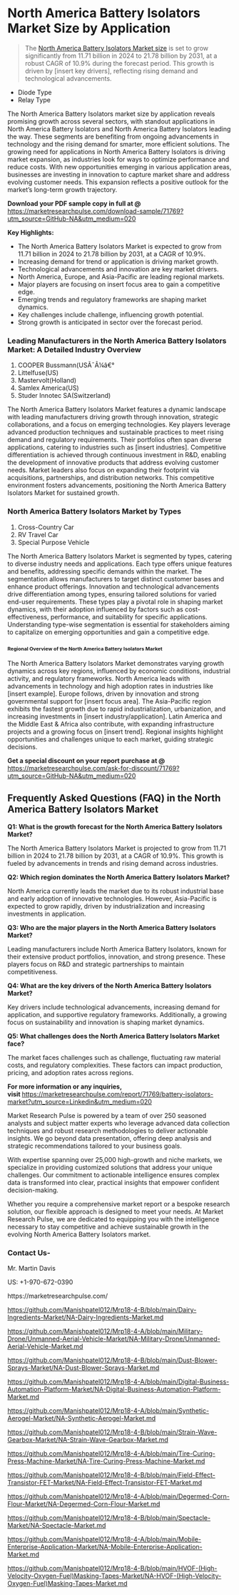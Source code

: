 <h1>North America Battery Isolators Market&nbsp;Size by Application</h1><blockquote><p>The <a href="https://marketresearchpulse.com/download-sample/71769?utm_source=GitHub-NA&amp;utm_medium=020">North America Battery Isolators Market size</a> is set to grow significantly from 11.71 billion in 2024 to 21.78 billion by 2031, at a robust CAGR of 10.9% during the forecast period. This growth is driven by [insert key drivers], reflecting rising demand and technological advancements.</p></blockquote><ul><li>Diode Type<li> Relay Type</li></ul><p>The North America Battery Isolators market size by application reveals promising growth across several sectors, with standout applications in North America Battery Isolators and North America Battery Isolators leading the way. These segments are benefiting from ongoing advancements in technology and the rising demand for smarter, more efficient solutions. The growing need for applications in North America Battery Isolators is driving market expansion, as industries look for ways to optimize performance and reduce costs. With new opportunities emerging in various application areas, businesses are investing in innovation to capture market share and address evolving customer needs. This expansion reflects a positive outlook for the market’s long-term growth trajectory.</p><p><strong>Download your PDF sample copy in full at @ </strong><a href="https://marketresearchpulse.com/download-sample/71769?utm_source=GitHub-NA&amp;utm_medium=020">https://marketresearchpulse.com/download-sample/71769?utm_source=GitHub-NA&amp;utm_medium=020</a></p><p><strong>Key Highlights: </strong></p><ul><li>The North America Battery Isolators Market is expected to grow from 11.71 billion in 2024 to 21.78 billion by 2031, at a CAGR of 10.9%.</li><li>Increasing demand for trend or application is driving market growth.</li><li>Technological advancements and innovation are key market drivers.</li><li>North America, Europe, and Asia-Pacific are leading regional markets.</li><li>Major players are focusing on insert focus area to gain a competitive edge.</li><li>Emerging trends and regulatory frameworks are shaping market dynamics.</li><li>Key challenges include challenge, influencing growth potential.</li><li>Strong growth is anticipated in sector over the forecast period.</li></ul><h3>Leading Manufacturers in the North America Battery Isolators Market: A Detailed Industry Overview</h3><ol><li>COOPER Bussmann(USÃ¯Â¼â€°</li><li>Littelfuse(US)</li><li>Mastervolt(Holland)</li><li>Samlex America(US)</li><li>Studer Innotec SA(Switzerland)</li></ol><div class="flex max-w-full flex-col flex-grow"><div class="min-h-8 text-message flex w-full flex-col items-end gap-2 whitespace-normal break-words [.text-message+&amp;]:mt-5" dir="auto" data-message-author-role="assistant" data-message-id="fd8432e4-4910-450d-b182-61b7bfb0a01f" data-message-model-slug="gpt-4o"><div class="flex w-full flex-col gap-1 empty:hidden first:pt-[3px]"><div class="markdown prose w-full break-words dark:prose-invert light"><p>The North America Battery Isolators Market features a dynamic landscape with leading manufacturers driving growth through innovation, strategic collaborations, and a focus on emerging technologies. Key players leverage advanced production techniques and sustainable practices to meet rising demand and regulatory requirements. Their portfolios often span diverse applications, catering to industries such as [insert industries]. Competitive differentiation is achieved through continuous investment in R&amp;D, enabling the development of innovative products that address evolving customer needs. Market leaders also focus on expanding their footprint via acquisitions, partnerships, and distribution networks. This competitive environment fosters advancements, positioning the North America Battery Isolators Market for sustained growth.</p></div></div></div></div><h3>North America Battery Isolators Market by Types</h3><ol><li>Cross-Country Car<li> RV Travel Car<li> Special Purpose Vehicle</li></ol><div class="flex max-w-full flex-col flex-grow"><div class="min-h-8 text-message flex w-full flex-col items-end gap-2 whitespace-normal break-words [.text-message+&amp;]:mt-5" dir="auto" data-message-author-role="assistant" data-message-id="084470be-0bb7-4664-bddf-5156b4f41249" data-message-model-slug="gpt-4o-mini"><div class="flex w-full flex-col gap-1 empty:hidden first:pt-[3px]"><div class="markdown prose w-full break-words dark:prose-invert light"><p>The North America Battery Isolators Market is segmented by types, catering to diverse industry needs and applications. Each type offers unique features and benefits, addressing specific demands within the market. The segmentation allows manufacturers to target distinct customer bases and enhance product offerings. Innovation and technological advancements drive differentiation among types, ensuring tailored solutions for varied end-user requirements. These types play a pivotal role in shaping market dynamics, with their adoption influenced by factors such as cost-effectiveness, performance, and suitability for specific applications. Understanding type-wise segmentation is essential for stakeholders aiming to capitalize on emerging opportunities and gain a competitive edge.</p></div></div></div></div><h3><span style="font-size: 11px;">Regional Overview of the North America Battery Isolators Market</span></h3><div class="flex max-w-full flex-col flex-grow"><div class="min-h-8 text-message flex w-full flex-col items-end gap-2 whitespace-normal break-words [.text-message+&amp;]:mt-5" dir="auto" data-message-author-role="assistant" data-message-id="e9038762-ce64-4e30-91c9-9bd413514231" data-message-model-slug="gpt-4o-mini"><div class="flex w-full flex-col gap-1 empty:hidden first:pt-[3px]"><div class="markdown prose w-full break-words dark:prose-invert light"><p>The North America Battery Isolators Market demonstrates varying growth dynamics across key regions, influenced by economic conditions, industrial activity, and regulatory frameworks. North America leads with advancements in technology and high adoption rates in industries like [insert example]. Europe follows, driven by innovation and strong governmental support for [insert focus area]. The Asia-Pacific region exhibits the fastest growth due to rapid industrialization, urbanization, and increasing investments in [insert industry/application]. Latin America and the Middle East &amp; Africa also contribute, with expanding infrastructure projects and a growing focus on [insert trend]. Regional insights highlight opportunities and challenges unique to each market, guiding strategic decisions.</p></div></div></div></div><p><strong>Get a special discount on your report purchase at @ </strong><a href="https://marketresearchpulse.com/ask-for-discount/71769?utm_source=GitHub-NA&amp;utm_medium=020">https://marketresearchpulse.com/ask-for-discount/71769?utm_source=GitHub-NA&amp;utm_medium=020</a></p><h2>Frequently Asked Questions (FAQ) in the North America Battery Isolators Market</h2><p><strong>Q1: What is the growth forecast for the North America Battery Isolators Market?</strong></p><p>The North America Battery Isolators Market is projected to grow from 11.71 billion in 2024 to 21.78 billion by 2031, at a CAGR of 10.9%. This growth is fueled by advancements in trends and rising demand across industries.</p><p><strong>Q2: Which region dominates the North America Battery Isolators Market?</strong></p><p>North America currently leads the market due to its robust industrial base and early adoption of innovative technologies. However, Asia-Pacific is expected to grow rapidly, driven by industrialization and increasing investments in application.</p><p><strong>Q3: Who are the major players in the North America Battery Isolators Market?</strong></p><p>Leading manufacturers include North America Battery Isolators, known for their extensive product portfolios, innovation, and strong presence. These players focus on R&amp;D and strategic partnerships to maintain competitiveness.</p><p><strong>Q4: What are the key drivers of the North America Battery Isolators Market?</strong></p><p>Key drivers include technological advancements, increasing demand for application, and supportive regulatory frameworks. Additionally, a growing focus on sustainability and innovation is shaping market dynamics.</p><p><strong>Q5: What challenges does the North America Battery Isolators Market face?</strong></p><p>The market faces challenges such as challenge, fluctuating raw material costs, and regulatory complexities. These factors can impact production, pricing, and adoption rates across regions.</p><p><strong>For more information or any inquiries, visit&nbsp;</strong><a href="https://marketresearchpulse.com/report/71769/battery-isolators-market?utm_source=Linkedin&utm_medium=020">https://marketresearchpulse.com/report/71769/battery-isolators-market?utm_source=Linkedin&utm_medium=020</a></p><p>Market Research Pulse is powered by a team of over 250 seasoned analysts and subject matter experts who leverage advanced data collection techniques and robust research methodologies to deliver actionable insights. We go beyond data presentation, offering deep analysis and strategic recommendations tailored to your business goals.</p><p>With expertise spanning over 25,000 high-growth and niche markets, we specialize in providing customized solutions that address your unique challenges. Our commitment to actionable intelligence ensures complex data is transformed into clear, practical insights that empower confident decision-making.</p><p>Whether you require a comprehensive market report or a bespoke research solution, our flexible approach is designed to meet your needs. At Market Research Pulse, we are dedicated to equipping you with the intelligence necessary to stay competitive and achieve sustainable growth in the evolving North America Battery Isolators market.</p><h3><strong>Contact Us-</strong></h3><p>Mr. Martin Davis</p><p>US: +1-970-672-0390</p><p>https://marketresearchpulse.com/</p><p><a href="https://github.com/Manishpatel012/Mrp18-4-B/blob/main/Dairy-Ingredients-Market/NA-Dairy-Ingredients-Market.md">https://github.com/Manishpatel012/Mrp18-4-B/blob/main/Dairy-Ingredients-Market/NA-Dairy-Ingredients-Market.md</a></p><p><a href="https://github.com/Manishpatel012/Mrp18-4-A/blob/main/Military-Drone/Unmanned-Aerial-Vehicle-Market/NA-Military-Drone/Unmanned-Aerial-Vehicle-Market.md">https://github.com/Manishpatel012/Mrp18-4-A/blob/main/Military-Drone/Unmanned-Aerial-Vehicle-Market/NA-Military-Drone/Unmanned-Aerial-Vehicle-Market.md</a></p><p><a href="https://github.com/Manishpatel012/Mrp18-4-B/blob/main/Dust-Blower-Sprays-Market/NA-Dust-Blower-Sprays-Market.md">https://github.com/Manishpatel012/Mrp18-4-B/blob/main/Dust-Blower-Sprays-Market/NA-Dust-Blower-Sprays-Market.md</a></p><p><a href="https://github.com/Manishpatel012/Mrp18-4-A/blob/main/Digital-Business-Automation-Platform-Market/NA-Digital-Business-Automation-Platform-Market.md">https://github.com/Manishpatel012/Mrp18-4-A/blob/main/Digital-Business-Automation-Platform-Market/NA-Digital-Business-Automation-Platform-Market.md</a></p><p><a href="https://github.com/Manishpatel012/Mrp18-4-A/blob/main/Synthetic-Aerogel-Market/NA-Synthetic-Aerogel-Market.md">https://github.com/Manishpatel012/Mrp18-4-A/blob/main/Synthetic-Aerogel-Market/NA-Synthetic-Aerogel-Market.md</a></p><p><a href="https://github.com/Manishpatel012/Mrp18-4-B/blob/main/Strain-Wave-Gearbox-Market/NA-Strain-Wave-Gearbox-Market.md">https://github.com/Manishpatel012/Mrp18-4-B/blob/main/Strain-Wave-Gearbox-Market/NA-Strain-Wave-Gearbox-Market.md</a></p><p><a href="https://github.com/Manishpatel012/Mrp18-4-A/blob/main/Tire-Curing-Press-Machine-Market/NA-Tire-Curing-Press-Machine-Market.md">https://github.com/Manishpatel012/Mrp18-4-A/blob/main/Tire-Curing-Press-Machine-Market/NA-Tire-Curing-Press-Machine-Market.md</a></p><p><a href="https://github.com/Manishpatel012/Mrp18-4-B/blob/main/Field-Effect-Transistor-FET-Market/NA-Field-Effect-Transistor-FET-Market.md">https://github.com/Manishpatel012/Mrp18-4-B/blob/main/Field-Effect-Transistor-FET-Market/NA-Field-Effect-Transistor-FET-Market.md</a></p><p><a href="https://github.com/Manishpatel012/Mrp18-4-A/blob/main/Degermed-Corn-Flour-Market/NA-Degermed-Corn-Flour-Market.md">https://github.com/Manishpatel012/Mrp18-4-A/blob/main/Degermed-Corn-Flour-Market/NA-Degermed-Corn-Flour-Market.md</a></p><p><a href="https://github.com/Manishpatel012/Mrp18-4-B/blob/main/Spectacle-Market/NA-Spectacle-Market.md">https://github.com/Manishpatel012/Mrp18-4-B/blob/main/Spectacle-Market/NA-Spectacle-Market.md</a></p><p><a href="https://github.com/Manishpatel012/Mrp18-4-A/blob/main/Mobile-Enterprise-Application-Market/NA-Mobile-Enterprise-Application-Market.md">https://github.com/Manishpatel012/Mrp18-4-A/blob/main/Mobile-Enterprise-Application-Market/NA-Mobile-Enterprise-Application-Market.md</a></p><p><a href="https://github.com/Manishpatel012/Mrp18-4-B/blob/main/HVOF-(High-Velocity-Oxygen-Fuel)Masking-Tapes-Market/NA-HVOF-(High-Velocity-Oxygen-Fuel)Masking-Tapes-Market.md">https://github.com/Manishpatel012/Mrp18-4-B/blob/main/HVOF-(High-Velocity-Oxygen-Fuel)Masking-Tapes-Market/NA-HVOF-(High-Velocity-Oxygen-Fuel)Masking-Tapes-Market.md</a></p>
